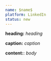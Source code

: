 ```yaml
---
name: $name$
platform: LinkedIn
status: new 
---
```


**heading:** $heading$

**caption:** $caption$

**content:**: $body$


